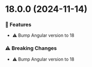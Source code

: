# 18.0.0 (2024-11-14)


### 🚀 Features

- ⚠️  Bump Angular version to 18


### ⚠️  Breaking Changes

- ⚠️  Bump Angular version to 18
